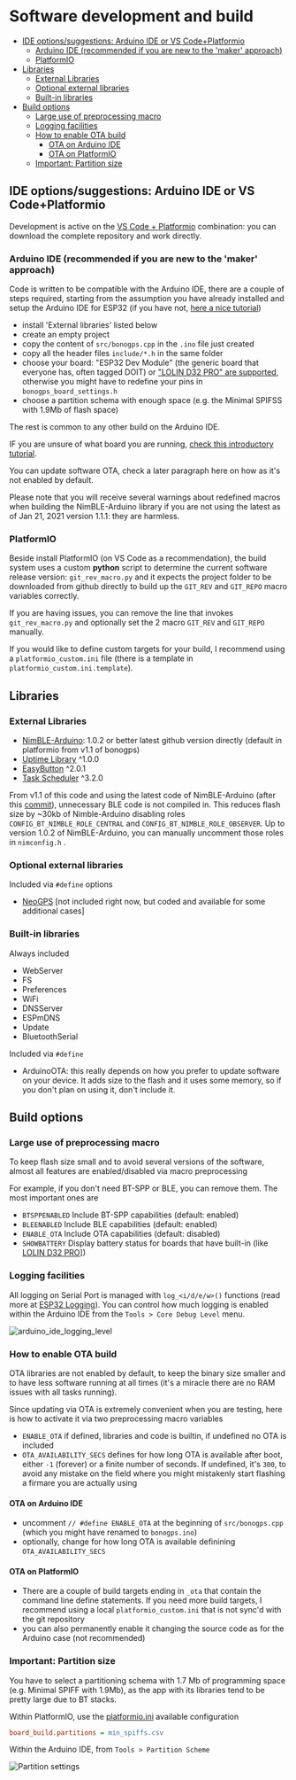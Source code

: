 # Software development and build

- [IDE options/suggestions: Arduino IDE or VS Code+Platformio](#ide-optionssuggestions-arduino-ide-or-vs-codeplatformio)
  - [Arduino IDE (recommended if you are new to the 'maker' approach)](#arduino-ide-recommended-if-you-are-new-to-the-maker-approach)
  - [PlatformIO](#platformio)
- [Libraries](#libraries)
  - [External Libraries](#external-libraries)
  - [Optional external libraries](#optional-external-libraries)
  - [Built-in libraries](#built-in-libraries)
- [Build options](#build-options)
  - [Large use of preprocessing macro](#large-use-of-preprocessing-macro)
  - [Logging facilities](#logging-facilities)
  - [How to enable OTA build](#how-to-enable-ota-build)
    - [OTA on Arduino IDE](#ota-on-arduino-ide)
    - [OTA on PlatformIO](#ota-on-platformio)
  - [Important: Partition size](#important-partition-size)

## IDE options/suggestions: Arduino IDE or VS Code+Platformio

Development is active on the [VS Code + Platformio](https://platformio.org/install/ide?install=vscode) combination: you can download the complete repository and work directly.

### Arduino IDE (recommended if you are new to the 'maker' approach)

Code is written to be compatible with the Arduino IDE, there are a couple of steps required, starting from the assumption you have already installed and setup the Arduino IDE for ESP32 (if you have not, [here a nice tutorial](https://randomnerdtutorials.com/installing-the-esp32-board-in-arduino-ide-windows-instructions/))

- install 'External libraries' listed below
- create an empty project
- copy the content of `src/bonogps.cpp` in the `.ino` file just created
- copy all the header files `include/*.h` in the same folder
- choose your board: "ESP32 Dev Module" (the generic board that everyone has, often tagged DOIT) or ["LOLIN D32 PRO" are supported](hardware/esp32/lolin_d32_pro.md), otherwise you might have to redefine your pins in `bonogps_board_settings.h`
- choose a partition schema with enough space (e.g. the Minimal SPIFSS with 1.9Mb of flash space)

The rest is common to any other build on the Arduino IDE.

IF you are unsure of what board you are running, [check this introductory tutorial](https://randomnerdtutorials.com/getting-started-with-esp32/).

You can update software OTA, check a later paragraph here on how as it's not enabled by default.

Please note that you will receive several warnings about redefined macros when building the NimBLE-Arduino library if you are not using the latest as of Jan 21, 2021 version 1.1.1: they are harmless.

### PlatformIO

Beside install PlatformIO (on VS Code as a recommendation), the build system uses a custom **python** script to determine the current software release version: `git_rev_macro.py` and it expects the project folder to be downloaded from github directly to build up the `GIT_REV` and `GIT_REPO` macro variables correctly.

If you are having issues, you can remove the line that invokes `git_rev_macro.py` and optionally set the 2 macro `GIT_REV` and `GIT_REPO` manually.

If you would like to define custom targets for your build, I recommend using a `platformio_custom.ini` file (there is a template in `platformio_custom.ini.template`).

## Libraries

### External Libraries

- [NimBLE-Arduino](https://github.com/h2zero/NimBLE-Arduino): 1.0.2 or better latest github version directly (default in platformio from v1.1 of bonogps)
- [Uptime Library](https://github.com/YiannisBourkelis/Uptime-Library) ^1.0.0
- [EasyButton](https://easybtn.earias.me/) ^2.0.1
- [Task Scheduler](https://github.com/arkhipenko/TaskScheduler) ^3.2.0

From v1.1 of this code and using the latest code of NimBLE-Arduino (after this [commit](https://github.com/h2zero/NimBLE-Arduino/commit/569eb8a188c78fe780f4c2a24cf9247532cf55ea)), unnecessary BLE code is not compiled in. This reduces flash size by ~30kb of Nimble-Arduino disabling roles `CONFIG_BT_NIMBLE_ROLE_CENTRAL` and `CONFIG_BT_NIMBLE_ROLE_OBSERVER`. Up to version 1.0.2 of NimBLE-Arduino, you can manually uncomment those roles in `nimconfig.h` .

### Optional external libraries

Included via `#define` options

- [NeoGPS](https://github.com/SlashDevin/NeoGPS)  [not included right now, but coded and available for some additional cases]

### Built-in libraries

Always included

- WebServer
- FS
- Preferences
- WiFi
- DNSServer
- ESPmDNS
- Update
- BluetoothSerial

Included via `#define`

- ArduinoOTA: this really depends on how you prefer to update software on your device. It adds size to the flash and it uses some memory, so if you don't plan on using it, don't include it.

## Build options

### Large use of preprocessing macro

To keep flash size small and to avoid several versions of the software, almost all features are enabled/disabled via macro preprocessing

For example, if you don't need BT-SPP or BLE, you can remove them. The most important ones are

- `BTSPPENABLED` Include BT-SPP capabilities (default: enabled)
- `BLEENABLED` Include BLE capabilities (default: enabled)
- `ENABLE_OTA` Include OTA capabilities (default: disabled)
- `SHOWBATTERY` Display battery status for boards that have built-in (like [LOLIN D32 PRO](../hardware/esp32/lolin_d32_pro.md)])

### Logging facilities

All logging on Serial Port is managed with `log_<i/d/e/w>()` functions (read more at [ESP32 Logging](https://thingpulse.com/esp32-logging/)). You can control how much logging is enabled within the Arduino IDE from the `Tools > Core Debug Level` menu.

![arduino_ide_logging_level](arduino_ide_logging_level.png)

### How to enable OTA build

OTA libraries are not enabled by default, to keep the binary size smaller and to have less software running at all times (it's a miracle there are no RAM issues with all tasks running).

Since updating via OTA is extremely convenient when you are testing, here is how to activate it via two preprocessing macro variables

- `ENABLE_OTA` if defined, libraries and code is builtin, if undefined no OTA is included
- `OTA_AVAILABILITY_SECS` defines for how long OTA is available after boot, either `-1` (forever) or a finite number of seconds. If undefined, it's `300`, to avoid any mistake on the field where you might mistakenly start flashing a firmare you are actually using

#### OTA on Arduino IDE

- uncomment `// #define ENABLE_OTA` at the beginning of `src/bonogps.cpp` (which you might have renamed to `bonogps.ino`)
- optionally, change for how long OTA is available definining `OTA_AVAILABILITY_SECS`

#### OTA on PlatformIO

- There are a couple of build targets ending in `_ota` that contain the command line define statements. If you need more build targets, I recommend using a local `platformio_custom.ini` that is not sync'd with the git repository
- you can also permanently enable it changing the source code as for the Arduino case (not recommended)

### Important: Partition size

You have to select a partitioning schema with 1.7 Mb of programming space (e.g. Minimal SPIFF with 1.9Mb), as the app with its libraries tend to be pretty large due to BT stacks.

Within PlatformIO, use the [platformio.ini](platformio.ini) available configuration

```ini
board_build.partitions = min_spiffs.csv
```

Within the Arduino IDE, from `Tools > Partition Scheme`

![Partition settings](partition_setting.png)
